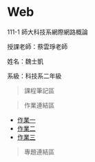 # Web
111-1 師大科技系網際網路概論

授課老師：蔡雲琤老師

姓名：魏士凱

系級：科技系二年級

>課程筆記區


>作業連結區
+ [作業一](https://www.youtube.com/watch?v=TV-MQ8EgHlI)
+ [作業二](https://youtu.be/pZL3aF1Iu70)
+ [作業三]()

>專題連結區

